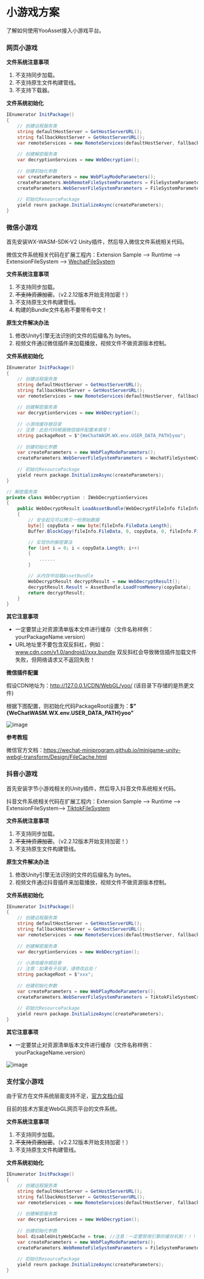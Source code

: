 # 小游戏方案

了解如何使用YooAsset接入小游戏平台。

### 网页小游戏

**文件系统注意事项**

1. 不支持同步加载。
2. 不支持原生文件构建管线。
3. 不支持下载器。

**文件系统初始化**

````csharp
IEnumerator InitPackage()
{
    // 创建远程服务类
    string defaultHostServer = GetHostServerURL();
    string fallbackHostServer = GetHostServerURL();
    var remoteServices = new RemoteServices(defaultHostServer, fallbackHostServer);
    
    // 创建解密服务类
    var decryptionServices = new WebDecryption();
    
    // 创建初始化参数
    var createParameters = new WebPlayModeParameters();
    createParameters.WebRemoteFileSystemParameters = FileSystemParameters.CreateDefaultWebRemoteFileSystemParameters(remoteServices, decryptionServices);
    createParameters.WebServerFileSystemParameters = FileSystemParameters.CreateDefaultWebServerFileSystemParameters(decryptionServices);
    
    // 初始化ResourcePackage
    yield reurn package.InitializeAsync(createParameters);
}
````



### 微信小游戏

首先安装WX-WASM-SDK-V2 Unity插件，然后导入微信文件系统相关代码。

微信文件系统相关代码在扩展工程内：Extension Sample --> Runtime --> ExtensionFileSystem --> [WechatFileSystem](https://github.com/tuyoogame/YooAsset/tree/dev/Assets/YooAsset/Samples~/Extension%20Sample/Runtime/ExtensionFileSystem/WechatFileSystem)

**文件系统注意事项**

1. 不支持同步加载。
2. ~~不支持资源加密~~。（v2.2.12版本开始支持加密！）
3. 不支持原生文件构建管线。
4. 构建的Bundle文件名称不要带有中文！

**原生文件解决办法**

1. 修改Unity引擎无法识别的文件的后缀名为.bytes。
2. 视频文件通过微信插件来加载播放，视频文件不做资源版本控制。

**文件系统初始化**

````csharp
IEnumerator InitPackage()
{
    // 创建远程服务类
    string defaultHostServer = GetHostServerURL();
    string fallbackHostServer = GetHostServerURL();
    var remoteServices = new RemoteServices(defaultHostServer, fallbackHostServer);
    
    // 创建解密服务类
    var decryptionServices = new WebDecryption();
    
    // 小游戏缓存根目录
    // 注意：此处代码根据微信插件配置来填写！
    string packageRoot = $"{WeChatWASM.WX.env.USER_DATA_PATH}yoo"; 
    
    // 创建初始化参数
    var createParameters = new WebPlayModeParameters();
    createParameters.WebServerFileSystemParameters = WechatFileSystemCreater.CreateFileSystemParameters(packageRoot, remoteServices, decryptionServices);
    
    // 初始化ResourcePackage
    yield reurn package.InitializeAsync(createParameters);
}

// 解密服务类
private class WebDecryption : IWebDecryptionServices
{
    public WebDecryptResult LoadAssetBundle(WebDecryptFileInfo fileInfo)
    {
        // 安全起见可以拷贝一份原始数据
        byte[] copyData = new byte[fileInfo.FileData.Length];
        Buffer.BlockCopy(fileInfo.FileData, 0, copyData, 0, fileInfo.FileData.Length);

        // 实现你的解密算法
        for (int i = 0; i < copyData.Length; i++)
        {
            ......
        }

        // 从内存中加载AssetBundle
        WebDecryptResult decryptResult = new WebDecryptResult();
        decryptResult.Result = AssetBundle.LoadFromMemory(copyData);
        return decryptResult;
    }
}
````

**其它注意事项**

- 一定要禁止对资源清单版本文件进行缓存（文件名称样例：yourPackageName.version）
- URL地址里不要包含双反斜杠，例如：www.cdn.com/v1.0/android//xxx.bundle 双反斜杠会导致微信插件加载文件失败，但网络请求又不返回失败！

**微信插件配置**

假设CDN地址为：http://127.0.0.1/CDN/WebGL/yoo/ (该目录下存储的是热更文件)

根据下图配置，则初始化代码PackageRoot设置为：**$"{WeChatWASM.WX.env.USER_DATA_PATH}yoo"**

![image](./Image/Solution-img2.png)

**参考教程**

微信官方文档：https://wechat-miniprogram.github.io/minigame-unity-webgl-transform/Design/FileCache.html



### 抖音小游戏

首先安装字节小游戏相关的Unity插件，然后导入抖音文件系统相关代码。

抖音文件系统相关代码在扩展工程内：Extension Sample --> Runtime --> ExtensionFileSystem--> [TiktokFileSystem](https://github.com/tuyoogame/YooAsset/tree/dev/Assets/YooAsset/Samples~/Extension%20Sample/Runtime/ExtensionFileSystem/TiktokFileSystem)

**文件系统注意事项**

1. 不支持同步加载。
2. ~~不支持资源加密~~。（v2.2.12版本开始支持加密！）
3. 不支持原生文件构建管线。

**原生文件解决办法**

1. 修改Unity引擎无法识别的文件的后缀名为.bytes。
2. 视频文件通过抖音插件来加载播放，视频文件不做资源版本控制。

**文件系统初始化**

````csharp
IEnumerator InitPackage()
{
    // 创建远程服务类
    string defaultHostServer = GetHostServerURL();
    string fallbackHostServer = GetHostServerURL();
    var remoteServices = new RemoteServices(defaultHostServer, fallbackHostServer);
    
    // 创建解密服务类
    var decryptionServices = new WebDecryption();
    
    // 小游戏缓存根目录
    // 注意：如果有子目录，请修改此处！
    string packageRoot = $"xxx"; 
    
    // 创建初始化参数
    var createParameters = new WebPlayModeParameters();
    createParameters.WebServerFileSystemParameters = TiktokFileSystemCreater.CreateFileSystemParameters(packageRoot, remoteServices, decryptionServices);
    
    // 初始化ResourcePackage
    yield reurn package.InitializeAsync(createParameters);
}
````

**其它注意事项**

- 一定要禁止对资源清单版本文件进行缓存（文件名称样例：yourPackageName.version）

![image](./Image/Solution-img3.jpg)



### 支付宝小游戏

由于官方在文件系统层面支持不足，[官方文档介绍](https://opendocs.alipay.com/mini-game/0ftleg)

目前的技术方案走WebGL网页平台的文件系统。

**文件系统注意事项**

1. 不支持同步加载。
2. ~~不支持资源加密~~。（v2.2.12版本开始支持加密！）
3. 不支持原生文件构建管线。

**文件系统初始化**

```csharp
IEnumerator InitPackage()
{
    // 创建远程服务类
    string defaultHostServer = GetHostServerURL();
    string fallbackHostServer = GetHostServerURL();
    var remoteServices = new RemoteServices(defaultHostServer, fallbackHostServer);
    
    // 创建解密服务类
    var decryptionServices = new WebDecryption();
    
    // 创建初始化参数
    bool disableUnityWebCache = true; //注意：一定要禁用引擎的缓存机制！！！
    var createParameters = new WebPlayModeParameters();
    createParameters.WebRemoteFileSystemParameters = FileSystemParameters.CreateDefaultWebRemoteFileSystemParameters(remoteServices, decryptionServices, disableUnityWebCache);
    
    // 初始化ResourcePackage
    yield reurn package.InitializeAsync(createParameters);
}
```

